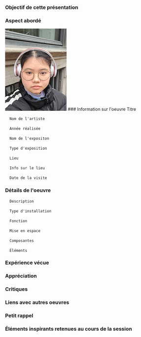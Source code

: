 
### Objectif de cette présentation
### Aspect abordé

<img src="https://github.com/Sitmonternna/H23_V13_INSPIRATIONS_YI/blob/main/visite_individuelle/photos/moi.jpg" >
### Information sur l'oeuvre
      Titre
  
      Nom de l'artiste
  
      Année réalisée
  
      Nom de l'expositon
  
      Type d'exposition
  
      Lieu
  
      Info sur le lieu
  
      Date de la visite
  
### Détails de l'oeuvre
      Description
  
      Type d'installation
  
      Fonction
  
      Mise en espace
  
      Composantes
  
      Éléments
  
### Expérience vécue
  
### Appréciation

### Critiques 

### Liens avec autres oeuvres

### Petit rappel

### Éléments inspirants retenues au cours de la session
